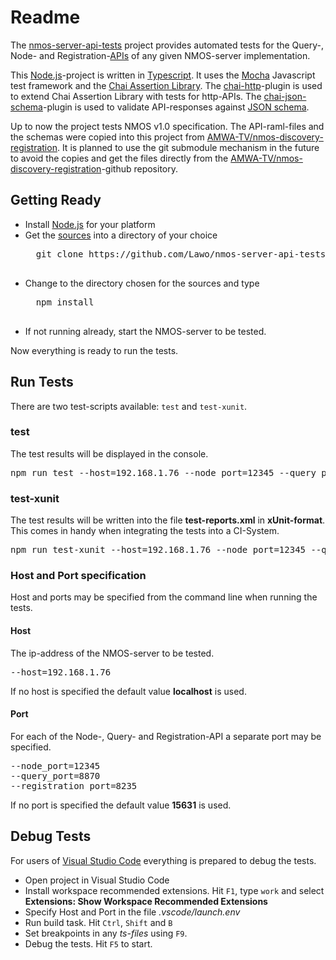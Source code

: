 # Readme

The [nmos-server-api-tests](https://github.com/Lawo/nmos-server-api-tests) project provides automated tests for the Query-, Node- and Registration-[APIs](https://github.com/AMWA-TV/nmos-discovery-registration/tree/master/APIs) of any given NMOS-server implementation.

This [Node.js](http://nodejs.org/)-project is written in [Typescript](https://www.typescriptlang.org/). 
It uses the [Mocha](https://mochajs.org/) Javascript test framework and the [Chai Assertion Library](http://chaijs.com/).
The [chai-http](http://chaijs.com/plugins/chai-http/)-plugin is used to extend Chai Assertion Library with tests for http-APIs.
The [chai-json-schema](http://chaijs.com/plugins/chai-json-schema/)-plugin is used to validate API-responses against [JSON schema](http://json-schema.org/).

Up to now the project tests NMOS v1.0 specification. 
The API-raml-files and the schemas were copied into this project from [AMWA-TV/nmos-discovery-registration](https://github.com/AMWA-TV/nmos-discovery-registration/tree/master/APIs). 
It is planned to use the git submodule mechanism in the future to avoid the copies and get the files directly from the [AMWA-TV/nmos-discovery-registration](https://github.com/AMWA-TV/nmos-discovery-registration)-github repository. 

## Getting Ready

* Install [Node.js](http://nodejs.org/) for your platform
* Get the [sources](https://github.com/Lawo/nmos-server-api-tests.git) into a directory of your choice
    <pre>
    git clone https://github.com/Lawo/nmos-server-api-tests.git
    </pre>
* Change to the directory chosen for the sources and type
    <pre>
    npm install
    </pre>
* If not running already, start the NMOS-server to be tested.

Now everything is ready to run the tests.

## Run Tests

There are two test-scripts available: `test` and `test-xunit`.

### test
The test results will be displayed in the console.
<pre>
npm run test --host=192.168.1.76 --node_port=12345 --query_port=8870 --registration_port=8235
</pre>

### test-xunit
The test results will be written into the file **test-reports.xml** in **xUnit-format**.
This comes in handy when integrating the tests into a CI-System. 
<pre>
npm run test-xunit --host=192.168.1.76 --node_port=12345 --query_port=8870 --registration_port=8235
</pre>

### Host and Port specification
Host and ports may be specified from the command line when running the tests. 

#### Host
The ip-address of the NMOS-server to be tested.
<pre>
--host=192.168.1.76
</pre>

If no host is specified the default value **localhost** is used.

#### Port
For each of the Node-, Query- and Registration-API a separate port may be specified. 
<pre>
--node_port=12345
--query_port=8870
--registration_port=8235
</pre>

If no port is specified the default value **15631** is used.

## Debug Tests

For users of [Visual Studio Code](https://code.visualstudio.com/) everything is prepared to debug the tests.

* Open project in Visual Studio Code
* Install workspace recommended extensions. Hit `F1`, type `work` and select **Extensions: Show Workspace Recommended Extensions**
* Specify Host and Port in the file *.vscode/launch.env*
* Run build task. Hit `Ctrl`, `Shift` and `B`
* Set breakpoints in any *ts-files* using `F9`. 
* Debug the tests. Hit `F5` to start. 


